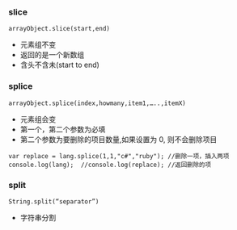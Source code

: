 ### slice

`arrayObject.slice(start,end)`

- 元素组不变
- 返回的是一个新数组
- 含头不含未(start to end)



### splice

`arrayObject.splice(index,howmany,item1,…..,itemX)`

- 元素组会变
- 第一个，第二个参数为必填
- 第二个参数为要删除的项目数量,如果设置为 0, 则不会删除项目 

````
var replace = lang.splice(1,1,"c#","ruby"); //删除一项，插入两项 
console.log(lang);  //console.log(replace); //返回删除的项
````


### split

`String.split(“separator”)`
- 字符串分割
